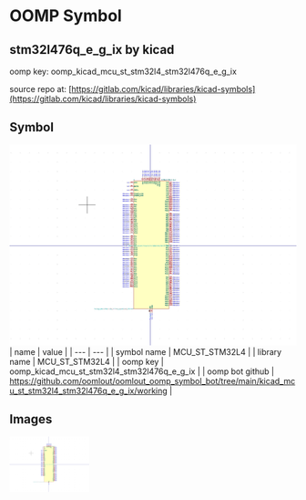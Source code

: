 # OOMP Symbol  
## stm32l476q_e_g_ix  by kicad  
  
oomp key: oomp_kicad_mcu_st_stm32l4_stm32l476q_e_g_ix  
  
source repo at: [https://gitlab.com/kicad/libraries/kicad-symbols](https://gitlab.com/kicad/libraries/kicad-symbols)  
## Symbol  
  
[![working.png](working_600.png)](working.png)  
| name | value | 
| --- | --- | 
| symbol name | MCU_ST_STM32L4 | 
| library name | MCU_ST_STM32L4 | 
| oomp key | oomp_kicad_mcu_st_stm32l4_stm32l476q_e_g_ix | 
| oomp bot github | https://github.com/oomlout/oomlout_oomp_symbol_bot/tree/main/kicad_mcu_st_stm32l4_stm32l476q_e_g_ix/working | 
## Images  
  
[![working.png](working_140.png)](working.png)  
